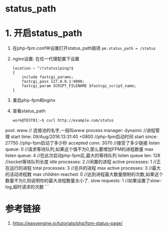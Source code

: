 # status_path

# 1. 开启status_path

1. 在php-fpm.conf中设置打开status_path路径
  `pm.status_path = /status`
2. nginx设置:
    在任一代理配置下设置
    
    ```shell
    location ~ ^/(status|ping)$
    {
        include fastcgi_params;
        fastcgi_pass 127.0.0.1:9000;
        fastcgi_param SCRIPT_FILENAME $fastcgi_script_name;
    }
    ```
3. 重启php-fpm和nginx
4. 查看status_path

    ```shell
    work@TEST01:~$ curl http://example.com/status
pool:                 www // 连接池的名字,一般叫www
process manager:      dynamic //进程管理
start time:           09/Aug/2016:13:31:40 +0800 //php-fpm启动时间
start since:          27750 //php-fpm启动了多少秒
accepted conn:        3070 //接受了多少链接
listen queue:         0 //请求等待队列,如果这个值不为0,那么要增加FPM的进程数量
max listen queue:     4 //在此次启动php-fpm后,最大的等待队列
listen queue len:     128 //socket等待队列长度
idle processes:       2 //闲置的进程
active processes:     1 //正在运行的进程
total processes:      3 //总共的进程
max active processes: 3 //最大的活动进程数
max children reached: 0 //达到进程最大数量限制的次数,如果这个数量不为0,则说明你的最大进程数量太小了.
slow requests:        1 //如果设置了slow-log,超时请求的次数
    ```

# 参考链接

1. https://easyengine.io/tutorials/php/fpm-status-page/

